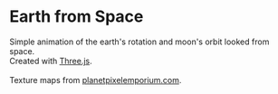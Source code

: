 # Earth from Space
Simple animation of the earth's rotation and moon's orbit looked from space.<br />
Created with <a href="http://threejs.org">Three.js</a>.<br />
<br />
Texture maps from <a href="http://planetpixelemporium.com">planetpixelemporium.com</a>.
